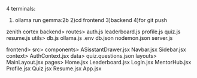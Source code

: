 4 terminals:
1) ollama run gemma:2b
2)cd frontend
3)backend
4)for git push

zenith cortex
backend>
     routes>
           auth.js
           leaderboard.js
           profile.js
           quiz.js
           resume.js
     utils>
           db.js
           ollama.js
     .env
     db.json
     nodemon.json
     server.js

frontend>
    src>
       components>
       ASisstantDrawer.jsx
       Navbar.jsx
       Sidebar.jsx
    context>
       AuthContext.jsx
    data>
       quiz.questions.json
    layouts>
       MainLayout.jsx
    pages> 
       Home.jsx
       Leaderboard.jsx
       Login.jsx
       MentorHub.jsx
       Profile.jsx
       Quiz.jsx
       Resume.jsx
    App.jsx                                    